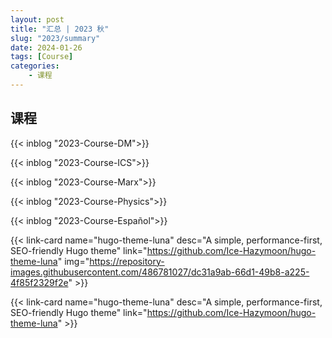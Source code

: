 ```yaml
---
layout: post
title: "汇总 | 2023 秋"
slug: "2023/summary"
date: 2024-01-26
tags: [Course]
categories:
    - 课程
---
```


## 课程

{{< inblog "2023-Course-DM">}}

{{< inblog "2023-Course-ICS">}}

{{< inblog "2023-Course-Marx">}}

{{< inblog "2023-Course-Physics">}}

{{< inblog "2023-Course-Español">}}

{{< link-card name="hugo-theme-luna" desc="A simple, performance-first, SEO-friendly Hugo theme" link="https://github.com/Ice-Hazymoon/hugo-theme-luna" img="https://repository-images.githubusercontent.com/486781027/dc31a9ab-66d1-49b8-a225-4f85f2329f2e" >}}

{{< link-card name="hugo-theme-luna" desc="A simple, performance-first, SEO-friendly Hugo theme" link="https://github.com/Ice-Hazymoon/hugo-theme-luna" >}}

